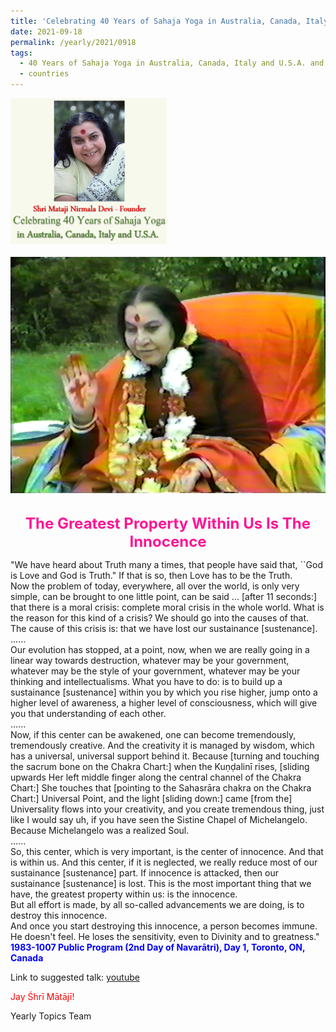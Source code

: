 ```yaml
---
title: 'Celebrating 40 Years of Sahaja Yoga in Australia, Canada, Italy and U.S.A. and its Culture, Post 34'
date: 2021-09-18
permalink: /yearly/2021/0918
tags:
  - 40 Years of Sahaja Yoga in Australia, Canada, Italy and U.S.A. and its Culture
  - countries
---
```


<div style="text-align: left"><img src="/images/Celebrating40YearsSahajaYoga.png" width="250" /></div><br>

<div style="text-align: center"><img src="/images/image772.png" /></div>

<br>
<p style="color:DeepPink; text-align:center">
<font size="+2"><b>The Greatest Property Within Us Is The Innocence</b><br></font>
</p>

<p>
"We have heard about Truth many a times, that people have said that, ``God is Love and God is Truth." If that is so, then Love has to be the Truth.<br>
Now the problem of today, everywhere, all over the world, is only very simple, can be brought to one little point, can be said ... [after 11 seconds:] that there is a moral crisis: complete moral crisis in the whole world. What is the reason for this kind of a crisis? We should go into the causes of that. The cause of this crisis is: that we have lost our sustainance [sustenance].<br>
......<br>
Our evolution has stopped, at a point, now, when we are really going in a linear way towards destruction, whatever may be your government, whatever may be the style of your government, whatever may be your thinking and intellectualisms. What you have to do: is to build up a sustainance [sustenance] within you by which you rise higher, jump onto a higher level of awareness, a higher level of consciousness, which will give you that understanding of each other.<br> 
......<br>
Now, if this center can be awakened, one can become tremendously, tremendously creative. And the creativity it is managed by wisdom, which has a universal, universal support behind it. Because [turning and touching the sacrum bone on the Chakra Chart:] when the Kuṇḍalinī rises, [sliding upwards Her left middle finger along the central channel of the Chakra Chart:] She touches that [pointing to the Sahasrāra chakra on the Chakra Chart:] Universal Point, and the light [sliding down:] came [from the] Universality flows into your creativity, and you create tremendous thing, just like I would say uh, if you have seen the Sistine Chapel of Michelangelo. Because Michelangelo was a realized Soul.<br> 
......<br>
So,  this center, which is very important, is the center of innocence. And that is within us. And this center, if it is neglected, we really reduce most of our sustainance [sustenance] part. If innocence is attacked, then our sustainance [sustenance] is lost. This is the most important thing that we have, the greatest property within us: is the innocence.<br>
But all effort is made, by all so-called advancements we are doing, is to destroy this innocence.<br>
And once you start destroying this innocence, a person becomes immune. He doesn't feel. He loses the sensitivity, even to Divinity and to greatness."<br>
<font color="blue"><b>1983-1007 Public Program (2nd Day of Navarātri), Day 1, Toronto, ON, Canada</b></font><br>
</p>

Link to suggested talk: <a href="https://www.youtube.com/watch?v=vvzSnBZgELc"> youtube</a><br>

<p style="color:red;">Jay Śhrī Mātājī!<br></p>

Yearly Topics Team